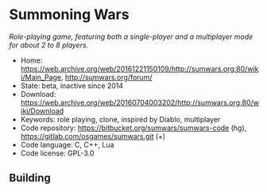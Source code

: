# Summoning Wars

_Role-playing game, featuring both a single-player and a multiplayer mode for about 2 to 8 players._

- Home: <https://web.archive.org/web/20161221150109/http://sumwars.org:80/wiki/Main_Page>, http://sumwars.org/forum/
- State: beta, inactive since 2014
- Download: <https://web.archive.org/web/20160704003202/http://sumwars.org:80/wiki/Download>
- Keywords: role playing, clone, inspired by Diablo, multiplayer
- Code repository: https://bitbucket.org/sumwars/sumwars-code (hg), https://gitlab.com/osgames/sumwars.git (+)
- Code language: C, C++, Lua
- Code license: GPL-3.0

## Building

